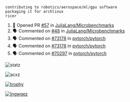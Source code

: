 ```
contributing to robotics/aerospace/ml/gpu software
packaging it for archlinux
ricer
```

<!--START_SECTION:activity-->
1. 💪 Opened PR [#57](https://github.com/JuliaLang/Microbenchmarks/pull/57) in [JuliaLang/Microbenchmarks](https://github.com/JuliaLang/Microbenchmarks)
2. 🗣 Commented on [#48](https://github.com/JuliaLang/Microbenchmarks/issues/48) in [JuliaLang/Microbenchmarks](https://github.com/JuliaLang/Microbenchmarks)
3. 🗣 Commented on [#73178](https://github.com/pytorch/pytorch/issues/73178) in [pytorch/pytorch](https://github.com/pytorch/pytorch)
4. 🗣 Commented on [#73178](https://github.com/pytorch/pytorch/issues/73178) in [pytorch/pytorch](https://github.com/pytorch/pytorch)
5. 🗣 Commented on [#70297](https://github.com/pytorch/pytorch/issues/70297) in [pytorch/pytorch](https://github.com/pytorch/pytorch)
<!--END_SECTION:activity-->


![statz](https://github-readme-stats.vercel.app/api?username=acxz&include_all_commits=true&show_icons=true)

<p><img align="center" src="https://github-readme-streak-stats.herokuapp.com/?user=acxz&" alt="acxz" /></p>

[![trophy](https://github-profile-trophy.vercel.app/?username=acxz)](https://github.com/ryo-ma/github-profile-trophy)

[![lngwgez](https://github-readme-stats.vercel.app/api/top-langs/?username=acxz&layout=compact)](https://github.com/acxz/github-readme-stats)
